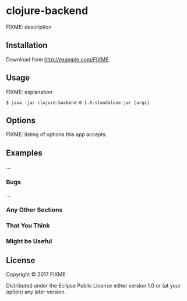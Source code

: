 # clojure-backend

FIXME: description

## Installation

Download from http://example.com/FIXME.

## Usage

FIXME: explanation

    $ java -jar clojure-backend-0.1.0-standalone.jar [args]

## Options

FIXME: listing of options this app accepts.

## Examples

...

### Bugs

...

### Any Other Sections
### That You Think
### Might be Useful

## License

Copyright © 2017 FIXME

Distributed under the Eclipse Public License either version 1.0 or (at
your option) any later version.
